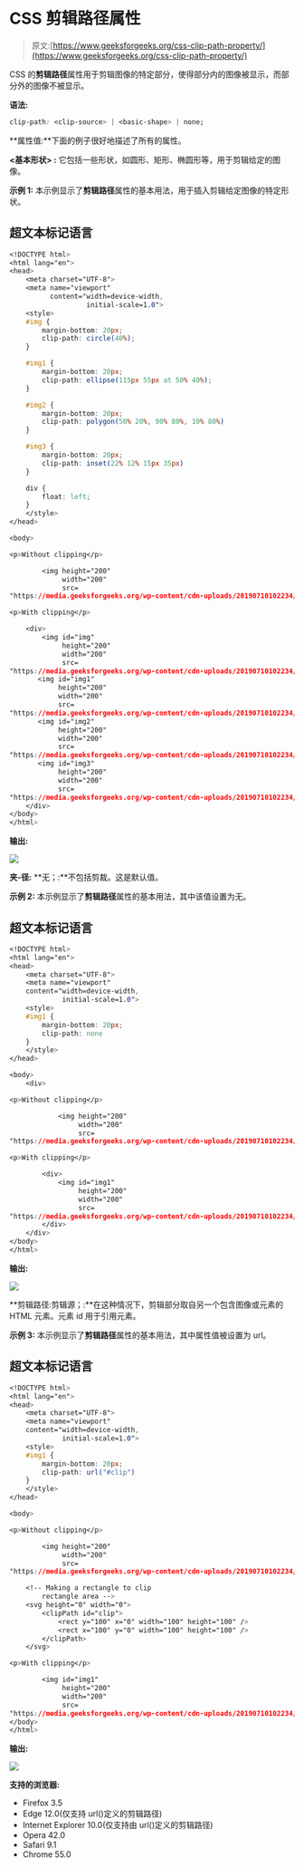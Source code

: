 # CSS 剪辑路径属性

> 原文:[https://www.geeksforgeeks.org/css-clip-path-property/](https://www.geeksforgeeks.org/css-clip-path-property/)

CSS 的**剪辑路径**属性用于剪辑图像的特定部分，使得部分内的图像被显示，而部分外的图像不被显示。

**语法:**

```css
clip-path: <clip-source> | <basic-shape> | none;
```

**属性值:**下面的例子很好地描述了所有的属性。

**<基本形状> :** 它包括一些形状，如圆形、矩形、椭圆形等，用于剪辑给定的图像。

**示例 1:** 本示例显示了**剪辑路径**属性的基本用法，用于插入剪辑给定图像的特定形状。

## 超文本标记语言

```css
<!DOCTYPE html>
<html lang="en">
<head>
    <meta charset="UTF-8">
    <meta name="viewport"
          content="width=device-width,
                   initial-scale=1.0">
    <style>
    #img {
        margin-bottom: 20px;
        clip-path: circle(40%);
    }

    #img1 {
        margin-bottom: 20px;
        clip-path: ellipse(115px 55px at 50% 40%);
    }

    #img2 {
        margin-bottom: 20px;
        clip-path: polygon(50% 20%, 90% 80%, 10% 80%)
    }

    #img3 {
        margin-bottom: 20px;
        clip-path: inset(22% 12% 15px 35px)
    }

    div {
        float: left;
    }
    </style>
</head>

<body>

<p>Without clipping</p>

        <img height="200"
             width="200"
             src=
"https://media.geeksforgeeks.org/wp-content/cdn-uploads/20190710102234/download3.png">

<p>With clipping</p>

    <div>
        <img id="img"
             height="200"
             width="200"
             src=
"https://media.geeksforgeeks.org/wp-content/cdn-uploads/20190710102234/download3.png">
       <img id="img1"
            height="200"
            width="200"
            src=
"https://media.geeksforgeeks.org/wp-content/cdn-uploads/20190710102234/download3.png">
       <img id="img2"
            height="200"
            width="200"
            src=
"https://media.geeksforgeeks.org/wp-content/cdn-uploads/20190710102234/download3.png">
       <img id="img3"
            height="200"
            width="200"
            src=
"https://media.geeksforgeeks.org/wp-content/cdn-uploads/20190710102234/download3.png">
    </div>
</body>
</html>
```

**输出:**

![](img/2d9dc483cdd64bfbe256e7a65b594d73.png)

**夹-径:** **无；:**不包括剪裁。这是默认值。

**示例 2:** 本示例显示了**剪辑路径**属性的基本用法，其中该值设置为无。

## 超文本标记语言

```css
<!DOCTYPE html>
<html lang="en">
<head>
    <meta charset="UTF-8">
    <meta name="viewport"
    content="width=device-width,
             initial-scale=1.0">
    <style>
    #img1 {
        margin-bottom: 20px;
        clip-path: none
    }
    </style>
</head>

<body>
    <div>

<p>Without clipping</p>

            <img height="200"
                 width="200"
                 src=
"https://media.geeksforgeeks.org/wp-content/cdn-uploads/20190710102234/download3.png">

<p>With clipping</p>

        <div>
            <img id="img1"
                 height="200"
                 width="200"
                 src=
"https://media.geeksforgeeks.org/wp-content/cdn-uploads/20190710102234/download3.png">
        </div>
    </div>
</body>
</html>
```

**输出:**

![](img/3d1f33aee09bae67696fdb67487d24a2.png)

**剪辑路径:剪辑源；:**在这种情况下，剪辑部分取自另一个包含图像或元素的 HTML 元素。元素 id 用于引用元素。

**示例 3:** 本示例显示了**剪辑路径**属性的基本用法，其中属性值被设置为 url。

## 超文本标记语言

```css
<!DOCTYPE html>
<html lang="en">
<head>
    <meta charset="UTF-8">
    <meta name="viewport"
    content="width=device-width,
             initial-scale=1.0">
    <style>
    #img1 {
        margin-bottom: 20px;
        clip-path: url("#clip")
    }
    </style>
</head>

<body>

<p>Without clipping</p>

        <img height="200"
             width="200"
             src=
"https://media.geeksforgeeks.org/wp-content/cdn-uploads/20190710102234/download3.png">

    <!-- Making a rectangle to clip
        rectangle area -->
    <svg height="0" width="0">
        <clipPath id="clip">
            <rect y="100" x="0" width="100" height="100" />
            <rect x="100" y="0" width="100" height="100" />
        </clipPath>
    </svg>

<p>With clipping</p>

        <img id="img1"
             height="200"
             width="200"
             src=
"https://media.geeksforgeeks.org/wp-content/cdn-uploads/20190710102234/download3.png">
</body>
</html>
```

**输出:**

![](img/d7a416be10619ac9fd4a37d6705b5909.png)

**支持的浏览器:**

*   Firefox 3.5
*   Edge 12.0(仅支持 url()定义的剪辑路径)
*   Internet Explorer 10.0(仅支持由 url()定义的剪辑路径)
*   Opera 42.0
*   Safari 9.1
*   Chrome 55.0